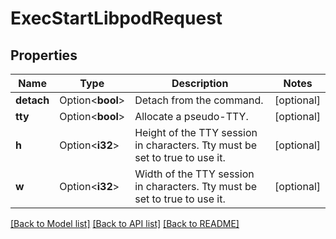 # ExecStartLibpodRequest

## Properties

Name | Type | Description | Notes
------------ | ------------- | ------------- | -------------
**detach** | Option<**bool**> | Detach from the command. | [optional]
**tty** | Option<**bool**> | Allocate a pseudo-TTY. | [optional]
**h** | Option<**i32**> | Height of the TTY session in characters. Tty must be set to true to use it. | [optional]
**w** | Option<**i32**> | Width of the TTY session in characters. Tty must be set to true to use it. | [optional]

[[Back to Model list]](../README.md#documentation-for-models) [[Back to API list]](../README.md#documentation-for-api-endpoints) [[Back to README]](../README.md)


